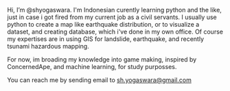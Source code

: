 Hi, I’m @shyogaswara. I'm Indonesian curently learning python and the like, 
just in case i got fired from my current job as a civil servants.
I usually use python to create a map like earthquake distribution, or
to visualize a dataset, and creating database, which i've done in my
own office. Of course my expertises are in using GIS for landslide,
earthquake, and recently tsunami hazardous mapping.

For now, im broading my knowledge into game making, inspired by ConcernedApe,
and machine learning, for study purposses.


You can reach me by sending email to sh.yogaswara@gmail.com

<!---
shyogaswara/shyogaswara is a ✨ special ✨ repository because its `README.md` (this file) appears on your GitHub profile.
You can click the Preview link to take a look at your changes.
--->
